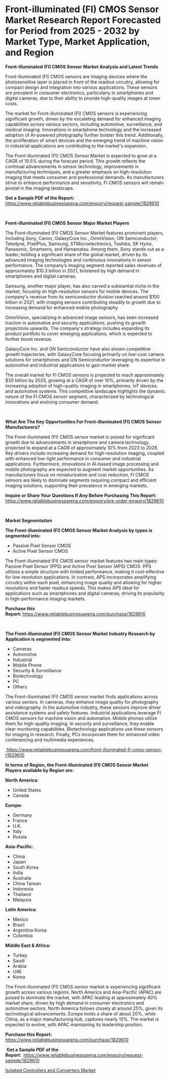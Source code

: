 <p><h1>Front-illuminated (FI) CMOS Sensor Market Research Report Forecasted for Period from 2025 -  2032 by Market Type, Market Application, and Region</h1></p><p><strong>Front-illuminated (FI) CMOS Sensor Market Analysis and Latest Trends</strong></p>
<p><p>Front-illuminated (FI) CMOS sensors are imaging devices where the photosensitive layer is placed in front of the readout circuitry, allowing for compact design and integration into various applications. These sensors are prevalent in consumer electronics, particularly in smartphones and digital cameras, due to their ability to provide high-quality images at lower costs. </p><p>The market for Front-illuminated (FI) CMOS sensors is experiencing significant growth, driven by the escalating demand for enhanced imaging capabilities across various sectors, including automotive, surveillance, and medical imaging. Innovations in smartphone technology and the increased adoption of AI-powered photography further bolster this trend. Additionally, the proliferation of smart devices and the emerging trend of machine vision in industrial applications are contributing to the market's expansion. </p><p>The Front-illuminated (FI) CMOS Sensor Market is expected to grow at a CAGR of 10.5% during the forecast period. This growth reflects the continual advancements in sensor technology, improvements in manufacturing techniques, and a greater emphasis on high-resolution imaging that meets consumer and professional demands. As manufacturers strive to enhance performance and sensitivity, FI CMOS sensors will remain pivotal in the imaging landscape.</p></p>
<p><strong>Get a Sample PDF of the Report:&nbsp;</strong> <a href="https://www.reliablebusinessarena.com/enquiry/request-sample/1829610?utm_campaign=2120&utm_medium=2&utm_source=Github&utm_content=ia&utm_term=13022025&utm_id=front-illuminated-fi-cmos-sensor">https://www.reliablebusinessarena.com/enquiry/request-sample/1829610</a></p>
<p>&nbsp;</p>
<p><strong>Front-illuminated (FI) CMOS Sensor Major Market Players</strong></p>
<p><p>The Front-illuminated (FI) CMOS Sensor Market features prominent players, including Sony, Canon, GalaxyCore Inc., OmniVision, ON Semiconductor, Teledyne, PixelPlus, Samsung, STMicroelectronics, Toshiba, SK Hynix, Panasonic, Smartsens, and Hamamatsu. Among them, Sony stands out as a leader, holding a significant share of the global market, driven by its advanced imaging technologies and continuous innovations in sensor performance. The company’s imaging segment reported sales revenues of approximately $10.3 billion in 2021, bolstered by high demand in smartphones and digital cameras.</p><p>Samsung, another major player, has also carved a substantial niche in the market, focusing on high-resolution sensors for mobile devices. The company's revenue from its semiconductor division reached around $100 billion in 2021, with imaging sensors contributing steadily to growth due to increasing demand for enhanced mobile photography.</p><p>OmniVision, specializing in advanced image sensors, has seen increased traction in automotive and security applications, pushing its growth projections upwards. The company's strategy includes expanding its product portfolio to cover emerging applications, which is expected to further boost revenue.</p><p>GalaxyCore Inc. and ON Semiconductor have also shown competitive growth trajectories, with GalaxyCore focusing primarily on low-cost camera solutions for smartphones and ON Semiconductor leveraging its expertise in automotive and industrial applications to gain market share.</p><p>The overall market for FI CMOS sensors is projected to reach approximately $30 billion by 2025, growing at a CAGR of over 10%, primarily driven by the increasing adoption of high-quality imaging in smartphones, IoT devices, and automotive systems. This competitive landscape highlights the dynamic nature of the FI CMOS sensor segment, characterized by technological innovations and evolving consumer demand.</p></p>
<p>&nbsp;</p>
<p><strong>What Are The Key Opportunities For Front-illuminated (FI) CMOS Sensor Manufacturers?</strong></p>
<p><p>The Front-illuminated (FI) CMOS sensor market is poised for significant growth due to advancements in smartphone and camera technology, projected to expand at a CAGR of approximately 10% from 2023 to 2028. Key drivers include increasing demand for high-resolution imaging, coupled with enhanced low-light performance in consumer and industrial applications. Furthermore, innovations in AI-based image processing and mobile photography are expected to augment market opportunities. As manufacturers focus on miniaturization and cost reduction, FI CMOS sensors are likely to dominate segments requiring compact and efficient imaging solutions, supporting their prevalence in emerging markets.</p></p>
<p><strong>Inquire or Share Your Questions If Any Before Purchasing This Report:</strong> <a href="https://www.reliablebusinessarena.com/enquiry/pre-order-enquiry/1829610?utm_campaign=2120&utm_medium=2&utm_source=Github&utm_content=ia&utm_term=13022025&utm_id=front-illuminated-fi-cmos-sensor">https://www.reliablebusinessarena.com/enquiry/pre-order-enquiry/1829610</a></p>
<p>&nbsp;</p>
<p><strong>Market Segmentation</strong></p>
<p><strong>The Front-illuminated (FI) CMOS Sensor Market Analysis by types is segmented into:</strong></p>
<p><ul><li>Passive Pixel Sensor CMOS</li><li>Active Pixel Sensor CMOS</li></ul></p>
<p><p>The Front-Illuminated (FI) CMOS sensor market features two main types: Passive Pixel Sensor (PPS) and Active Pixel Sensor (APS) CMOS. PPS utilizes a simple structure with limited performance, making it cost-effective for low-resolution applications. In contrast, APS incorporates amplifying circuitry within each pixel, enhancing image quality and allowing for higher resolutions and faster readout speeds. This makes APS ideal for applications such as smartphones and digital cameras, driving its popularity in high-performance imaging markets.</p></p>
<p><strong>Purchase this Report:&nbsp;</strong><a href="https://www.reliablebusinessarena.com/purchase/1829610?utm_campaign=2120&utm_medium=2&utm_source=Github&utm_content=ia&utm_term=13022025&utm_id=front-illuminated-fi-cmos-sensor">https://www.reliablebusinessarena.com/purchase/1829610</a></p>
<p>&nbsp;</p>
<p><strong>The Front-illuminated (FI) CMOS Sensor Market Industry Research by Application is segmented into:</strong></p>
<p><ul><li>Cameras</li><li>Automotive</li><li>Industrial</li><li>Mobile Phone</li><li>Security & Surveillance</li><li>Biotechnology</li><li>PC</li><li>Others</li></ul></p>
<p><p>The Front-illuminated (FI) CMOS sensor market finds applications across various sectors. In cameras, they enhance image quality for photography and videography. In the automotive industry, these sensors improve driver assistance systems and safety features. Industrial applications leverage FI CMOS sensors for machine vision and automation. Mobile phones utilize them for high-quality imaging. In security and surveillance, they enable clear monitoring capabilities. Biotechnology applications use these sensors for imaging in research. Finally, PCs incorporate them for enhanced video conferencing and multimedia experiences.</p></p>
<p><a href="https://www.reliablebusinessarena.com/front-illuminated-fi-cmos-sensor-r1829610?utm_campaign=2120&utm_medium=2&utm_source=Github&utm_content=ia&utm_term=13022025&utm_id=front-illuminated-fi-cmos-sensor">&nbsp;https://www.reliablebusinessarena.com/front-illuminated-fi-cmos-sensor-r1829610</a></p>
<p><strong>In terms of Region, the Front-illuminated (FI) CMOS Sensor Market Players available by Region are:</strong></p>
<p>
    <p> <strong> North America: </strong>
        <ul>
            <li>United States</li>
            <li>Canada</li>
        </ul>
        </p> 
    <p> <strong> Europe: </strong>
        <ul>
            <li>Germany</li>
            <li>France</li>
            <li>U.K.</li>
            <li>Italy</li>
            <li>Russia</li>
        </ul>
        </p> 
    <p> <strong> Asia-Pacific: </strong>
        <ul>
            <li>China</li>
            <li>Japan</li>
            <li>South Korea</li>
            <li>India</li>
            <li>Australia</li>
            <li>China Taiwan</li>
            <li>Indonesia</li>
            <li>Thailand</li>
            <li>Malaysia</li>
        </ul>
        </p> 
    <p> <strong> Latin America: </strong>
        <ul>
            <li>Mexico</li>
            <li>Brazil</li>
            <li>Argentina Korea</li>
            <li>Colombia</li>
        </ul>
        </p> 
    <p> <strong> Middle East & Africa: </strong>
        <ul>
            <li>Turkey</li>
            <li>Saudi</li>
            <li>Arabia</li>
            <li>UAE</li>
            <li>Korea</li>
        </ul>
    </p>
    </p>
<p><p>The Front-illuminated (FI) CMOS sensor market is experiencing significant growth across various regions. North America and Asia-Pacific (APAC) are poised to dominate the market, with APAC leading at approximately 40% market share, driven by high demand in consumer electronics and automotive sectors. North America follows closely at around 25%, given its technological advancements. Europe holds a share of about 20%, while China, as a major manufacturing hub, captures nearly 15%. The market is expected to evolve, with APAC maintaining its leadership position.</p></p>
<p><strong>Purchase this Report: </strong><a href="https://www.reliablebusinessarena.com/purchase/1829610?utm_campaign=2120&utm_medium=2&utm_source=Github&utm_content=ia&utm_term=13022025&utm_id=front-illuminated-fi-cmos-sensor">https://www.reliablebusinessarena.com/purchase/1829610</a></p>
<p>&nbsp;<strong>Get a Sample PDF of the Report:&nbsp;&nbsp;</strong><a href="https://www.reliablebusinessarena.com/enquiry/request-sample/1829610?utm_campaign=2120&utm_medium=2&utm_source=Github&utm_content=ia&utm_term=13022025&utm_id=front-illuminated-fi-cmos-sensor">https://www.reliablebusinessarena.com/enquiry/request-sample/1829610</a></p>
<p><strong></strong></p>
<p><p><a href="https://github.com/FlorianWolf90/Market-Research-Report-List-1/blob/main/isolated-controllers-and-converters-market.md?utm_campaign=2120&utm_medium=2&utm_source=Github&utm_content=ia&utm_term=13022025&utm_id=front-illuminated-fi-cmos-sensor">Isolated Controllers and Converters Market</a></p></p>